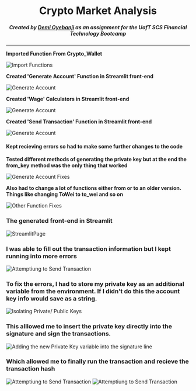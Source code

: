 
<div align="center">
    
# Crypto Market Analysis
    
##### Created by [Demi Oyebanji](mailto:oluwademiladeoyebanji@outlook.com) as an assignment for the **UofT SCS Financial Technology Bootcamp**
________________________________________________________________________________________________________

</div>


**Imported Function From Crypto_Wallet**

![Import Functions](Resources/ImpFuncsfromcry.png)

**Created 'Generate Account' Function in Streamlit front-end**

![Generate Account](Resources/SidebrGenAcc.png)

**Created 'Wage' Calculators in Streamlit front-end**

![Generate Account](Resources/SidebrWage.png)

**Created 'Send Transaction' Function in Streamlit front-end**

![Generate Account](Resources/Sidebr_SendTrans.png)


#### Kept recieving errors so had to make some further changes to the code

**Tested different methods of generating the private key but at the end the from_key method was the only thing that worked**

![Generate Account Fixes](Resources/generate_account_fixes.png)

**Also had to change a lot of functions either from or to an older version. Things like changing ToWei to to_wei and so on**

![Other Function Fixes](Resources/function_fixes_other.png)

### The generated front-end in Streamlit
![StreamlitPage](Resources/streamlitpage.png)

### I was able to fill out the transaction information but I kept running into more errors
![Attemptiung to Send Transaction](Resources/Sendtranattempt1.png)



### To fix the errors, I had to store my private key as an additional variable from the environment. If I didn't do this the account key info would save as a string. 

![Isolating Private/ Public Keys](Resources/Isolatekey.png)

### This alllowed me to insert the private key directly into the signature and sign the transactions. 
![Adding the new Private Key variable into the signature line](Resources/KeyInsert.png)

### Which allowed me to finally run the transaction and recieve the transaction hash

![Attemptiung to Send Transaction](Resources/Sendtranattempt2.png)
![Attemptiung to Send Transaction](Resources/Sendtranattempt3.png)
